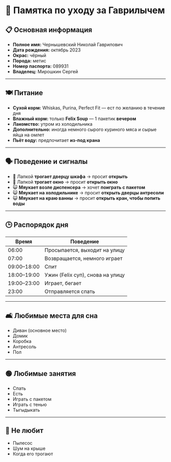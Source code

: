# 🐾 Памятка по уходу за Гаврилычем

## 📋 Основная информация

- **Полное имя:** Чернышевский Николай Гаврилович  
- **Дата рождения:** октябрь 2023  
- **Окрас:** чёрный  
- **Порода:** метис  
- **Номер паспорта:** 089931  
- **Владелец:** Мирошкин Сергей  

---

## 🍽️ Питание

- **Сухой корм:** Whiskas, Purina, Perfect Fit — ест по желанию в течение дня  
- **Влажный корм:** только **Felix Soup** — 1 пакетик **вечером**  
- **Лакомство:** утром из холодильника
- **Дополнительно:** иногда немного сырого куриного мяса и сырые яйца на омлет
- **Пьёт воду:** предпочитает **из-под крана**

---

## 🗣️ Поведение и сигналы

- 🐾 Лапкой **трогает дверцу шкафа** → просит **открыть**  
- 🐾 Лапкой **трогает окно** → просит **открыть окно**  
- 😺 **Мяукает возле диспенсера** → хочет **поиграть с пакетом**  
- 😺 **Мяукает на холодильнике** → просит **открыть дверцы антресоли**
- 😺 **Мяукает на краю ванны** → просит **открыть кран, чтобы попить воды**

---

## 🕒 Распорядок дня

| Время          | Поведение                         |
|----------------|-----------------------------------|
| 06:00          | Просыпается, выходит на улицу     |
| 07:00          | Возвращается, немного играет      |
| 09:00–18:00    | Спит                              |
| 18:00–19:00    | Ужин (Felix суп), снова на улицу  |
| 19:00–23:00    | Играет, бегает                    |
| 23:00           | Отправляется спать                |

---

## 🛋️ Любимые места для сна

- Диван (основное место)
- Домик
- Коробка
- Антресоль
- Пол

---
## 🟢 Любимые занятия

- Спать
- Есть
- Играть с пакетом
- Играть с тенью
- Тыгыдыкать

---
## 🔴 Не любит

- Пылесос
- Шум на крыше
- Когда его трогают

